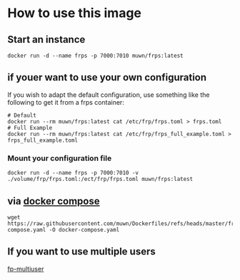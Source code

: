 # How to use this image

## Start an instance

``` shell
docker run -d --name frps -p 7000:7010 muwn/frps:latest
```

## if youer want to use your own configuration

If you wish to adapt the default configuration, use something like the following to get it from a frps container:

```shell
# Default
docker run --rm muwn/frps:latest cat /etc/frp/frps.toml > frps.toml
# Full Example
docker run --rm muwn/frps:latest cat /etc/frp/frps_full_example.toml > frps_full_example.toml
```

### Mount your configuration file
``` shell
docker run -d --name frps -p 7000:7010 -v ./volume/frp/frps.toml:/ect/frp/frps.toml muwn/frps:latest
```

## via [docker compose](https://github.com/docker/compose)

```shell
wget https://raw.githubusercontent.com/muwn/Dockerfiles/refs/heads/master/frps/docker-compose.yaml -O docker-compose.yaml
```

## If you want to use multiple users

[fp-multiuser](https://hub.docker.com/r/muwn/fp-multiuser)